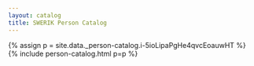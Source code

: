 ```yaml
---
layout: catalog
title: SWERIK Person Catalog
---
```

{% assign p = site.data._person-catalog.i-5ioLipaPgHe4qvcEoauwHT %}
{% include person-catalog.html p=p %}

